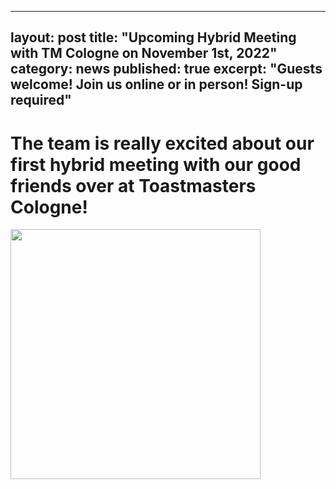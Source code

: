 
---
layout: post
title: "Upcoming Hybrid Meeting with TM Cologne on November 1st, 2022"
category: news
published: true
excerpt: "Guests welcome! Join us online or in person! Sign-up required"
---
# The team is really excited about our first hybrid meeting with our good friends over at Toastmasters Cologne!



<img src="/assets/images/" width="400">
